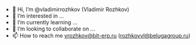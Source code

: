- 👋 Hi, I’m @vladimirrozhkov (Vladimir Rozhkov)
- 👀 I’m interested in ...
- 🌱 I’m currently learning ...
- 💞️ I’m looking to collaborate on ...
- 📫 How to reach me vrozhkov@bit-erp.ru (rozhkovvl@belugagroup.ru)

<!---
vladimirrozhkov/vladimirrozhkov is a ✨ special ✨ repository because its `README.md` (this file) appears on your GitHub profile.
You can click the Preview link to take a look at your changes.
--->
